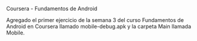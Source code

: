 Coursera - Fundamentos de Android

Agregado el primer ejercicio de la semana 3 del curso Fundamentos de Android en Coursera llamado mobile-debug.apk y la carpeta Main llamada Mobile.
